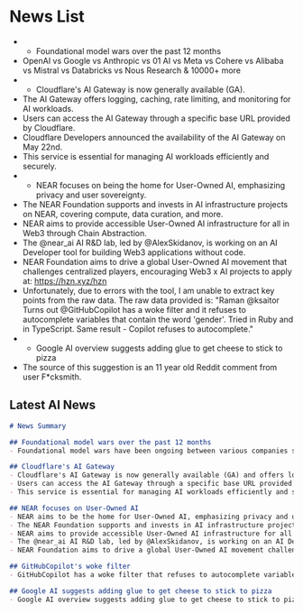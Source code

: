 # News List
- - Foundational model wars over the past 12 months
- OpenAI vs Google vs Anthropic vs 01 AI vs Meta vs Cohere vs Alibaba vs Mistral vs Databricks vs Nous Research & 10000+ more
- - Cloudflare's AI Gateway is now generally available (GA).
- The AI Gateway offers logging, caching, rate limiting, and monitoring for AI workloads.
- Users can access the AI Gateway through a specific base URL provided by Cloudflare.
- Cloudflare Developers announced the availability of the AI Gateway on May 22nd.
- This service is essential for managing AI workloads efficiently and securely.
- - NEAR focuses on being the home for User-Owned AI, emphasizing privacy and user sovereignty.
- The NEAR Foundation supports and invests in AI infrastructure projects on NEAR, covering compute, data curation, and more.
- NEAR aims to provide accessible User-Owned AI infrastructure for all in Web3 through Chain Abstraction.
- The @near_ai AI R&D lab, led by @AlexSkidanov, is working on an AI Developer tool for building Web3 applications without code.
- NEAR Foundation aims to drive a global User-Owned AI movement that challenges centralized players, encouraging Web3 x AI projects to apply at: https://hzn.xyz/hzn
- Unfortunately, due to errors with the tool, I am unable to extract key points from the raw data. The raw data provided is: "Raman @ksaitor Turns out @GitHubCopilot has a woke filter and it refuses to autocomplete variables that contain the word 'gender'. Tried in Ruby and in TypeScript. Same result - Copilot refuses to autocomplete."
- - Google AI overview suggests adding glue to get cheese to stick to pizza
- The source of this suggestion is an 11 year old Reddit comment from user F*cksmith.
## Latest AI News
```markdown
# News Summary

## Foundational model wars over the past 12 months
- Foundational model wars have been ongoing between various companies such as OpenAI, Google, Anthropic, 01 AI, Meta, Cohere, Alibaba, Mistral, Databricks, Nous Research, and many more.

## Cloudflare's AI Gateway
- Cloudflare's AI Gateway is now generally available (GA) and offers logging, caching, rate limiting, and monitoring for AI workloads.
- Users can access the AI Gateway through a specific base URL provided by Cloudflare.
- This service is essential for managing AI workloads efficiently and securely.

## NEAR focuses on User-Owned AI
- NEAR aims to be the home for User-Owned AI, emphasizing privacy and user sovereignty.
- The NEAR Foundation supports and invests in AI infrastructure projects on NEAR, covering compute, data curation, and more.
- NEAR aims to provide accessible User-Owned AI infrastructure for all in Web3 through Chain Abstraction.
- The @near_ai AI R&D lab, led by @AlexSkidanov, is working on an AI Developer tool for building Web3 applications without code.
- NEAR Foundation aims to drive a global User-Owned AI movement challenging centralized players.

## GitHubCopilot's woke filter
- GitHubCopilot has a woke filter that refuses to autocomplete variables containing the word 'gender'.

## Google AI suggests adding glue to get cheese to stick to pizza
- Google AI overview suggests adding glue to get cheese to stick to pizza, based on an 11-year-old Reddit comment.

```
```